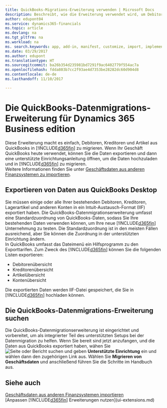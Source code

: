 ```yaml
---
title: QuickBooks-Migrations-Erweiterung verwenden | Microsoft Docs
description: Beschreibt, wie die Erweiterung verwendet wird, um Debitoren, Kreditoren, Artikel und Konten aus QuickBooks Desktop auf Dynamics 365 for Financials zu importieren.
author: edupont04
ms.service: dynamics365-financials
ms.topic: article
ms.devlang: na
ms.tgt_pltfrm: na
ms.workload: na
ms. search.keywords: app, add-in, manifest, customize, import, implement
ms.date: 03/29/2017
ms.author: edupont
ms.translationtype: HT
ms.sourcegitcommit: ba26b354d235981bd7291f9ac6402779f554ac7a
ms.openlocfilehash: fdda803b7cc2f93ae4d7353be28282dc60d904d8
ms.contentlocale: de-de
ms.lasthandoff: 11/10/2017

---
```

# <a name="the-quickbooks-data-migration-extension-for-dynamics-365-business-edition"></a>Die QuickBooks-Datenmigrations-Erweiterung für Dynamics 365 Business edition
Diese Erweiterung macht es einfach, Debitoren, Kreditoren und Artikel aus QuickBooks in [!INCLUDE[d365fin](includes/d365fin_md.md)] zu migrieren. Wenn Ihr Geschäft QuickBooks heute verwendet, können Sie die Daten exportieren und dann eine unterstützte Einrichtungsanleitung öffnen, um die Daten hochzuladen und in [!INCLUDE[d365fin](includes/d365fin_md.md)] zu migrieren.  
Weitere Informationen finden Sie unter [Geschäftsdaten aus anderen Finanzsystemen zu importieren](upload-data.md).

## <a name="exporting-data-from-quickbooks-desktop"></a>Exportieren von Daten aus QuickBooks Desktop
Sie müssen einige oder alle Ihrer bestehenden Debitoren, Kreditoren, Lagerartikel und anderen Konten in ein Intuit-Austausch-Format (IIF) exportiert haben. Die QuickBooks-Datenmigrationserweiterung umfasst eine Standardzuordnung von QuickBooks-Daten, sodass Sie Ihre bestehenden Daten verwenden können, um Ihre neue [!INCLUDE[d365fin](includes/d365fin_md.md)] Unternehmung zu testen. Die Standardzuordnung ist in den meisten Fällen ausreichend, aber Sie können die Zuordnung in der unterstützten Einrichtung ändern.  
In QuickBooks umfasst das Dateimenü ein Hilfsprogramm zu den Exporttarifen. Zum Zweck des [!INCLUDE[d365fin](includes/d365fin_md.md)] können Sie die folgenden Listen exportieren:

* Debitorenübersicht  
* Kreditorenübersicht  
* Artikelübersicht  
* Kontenübersicht  

Die exportierten Daten werden IIF-Datei gespeichert, die Sie in [!INCLUDE[d365fin](includes/d365fin_md.md)] hochladen können.

## <a name="finding-the-quickbooks-data-migration-extension"></a>Die QuickBooks-Datenmigrations-Erweiterung suchen
Die QuickBooks-Datenmigrationserweiterung ist eingerichtet und vorbereitet, um als integrierter Teil des unterstützten Setups bei der Datenmigration zu helfen. Wenn Sie bereit sind jetzt anzufangen, und die Daten aus QuickBooks exportiert haben, wähen Sie ![Seite oder Bericht suchen](media/ui-search/search_small.png "Seiten- oder Berichtssymbol suchen") und geben **Unterstützte Einrichtung** ein und wählen dann den zugehörigen Link aus. Wählen Sie **Migrieren von Geschäftsdaten** und anschließend führen Sie die Schritte im Handbuch aus.  

## <a name="see-also"></a>Siehe auch
[Geschäftsdaten aus anderen Finanzsystemen importieren](upload-data.md)  
[Anpassen [!INCLUDE[d365fin](includes/d365fin_md.md)] Erweiterungen nutzen](ui-extensions.md)  

